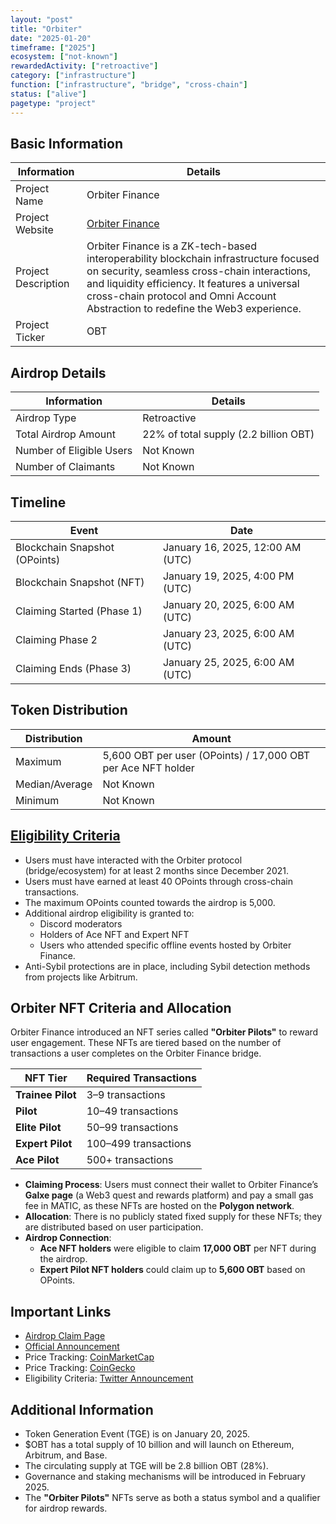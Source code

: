 ```yaml
---
layout: "post"
title: "Orbiter"
date: "2025-01-20"
timeframe: ["2025"]
ecosystem: ["not-known"]
rewardedActivity: ["retroactive"]
category: ["infrastructure"]
function: ["infrastructure", "bridge", "cross-chain"]
status: ["alive"]
pagetype: "project"
---
```


## Basic Information

| Information         | Details                                                                                                                                                                                                                                                                    |
| ------------------- | -------------------------------------------------------------------------------------------------------------------------------------------------------------------------------------------------------------------------------------------------------------------------- |
| Project Name        | Orbiter Finance                                                                                                                                                                                                                                                            |
| Project Website     | [Orbiter Finance](https://orbiter.finance)                                                                                                                                                                                                                                 |
| Project Description | Orbiter Finance is a ZK-tech-based interoperability blockchain infrastructure focused on security, seamless cross-chain interactions, and liquidity efficiency. It features a universal cross-chain protocol and Omni Account Abstraction to redefine the Web3 experience. |
| Project Ticker      | OBT                                                                                                                                                                                                                                                                        |

## Airdrop Details

| Information              | Details                               |
| ------------------------ | ------------------------------------- |
| Airdrop Type             | Retroactive                           |
| Total Airdrop Amount     | 22% of total supply (2.2 billion OBT) |
| Number of Eligible Users | Not Known                             |
| Number of Claimants      | Not Known                             |

## Timeline

| Event                         | Date                             |
| ----------------------------- | -------------------------------- |
| Blockchain Snapshot (OPoints) | January 16, 2025, 12:00 AM (UTC) |
| Blockchain Snapshot (NFT)     | January 19, 2025, 4:00 PM (UTC)  |
| Claiming Started (Phase 1)    | January 20, 2025, 6:00 AM (UTC)  |
| Claiming Phase 2              | January 23, 2025, 6:00 AM (UTC)  |
| Claiming Ends (Phase 3)       | January 25, 2025, 6:00 AM (UTC)  |

## Token Distribution

| Distribution   | Amount                                                       |
| -------------- | ------------------------------------------------------------ |
| Maximum        | 5,600 OBT per user (OPoints) / 17,000 OBT per Ace NFT holder |
| Median/Average | Not Known                                                    |
| Minimum        | Not Known                                                    |

## [Eligibility Criteria](https://orbiter-finance.medium.com/obtokenomics-and-airdrop-eligibility-guide-3549dd00807a)

- Users must have interacted with the Orbiter protocol (bridge/ecosystem) for at least 2 months since December 2021.
- Users must have earned at least 40 OPoints through cross-chain transactions.
- The maximum OPoints counted towards the airdrop is 5,000.
- Additional airdrop eligibility is granted to:
  - Discord moderators
  - Holders of Ace NFT and Expert NFT
  - Users who attended specific offline events hosted by Orbiter Finance.
- Anti-Sybil protections are in place, including Sybil detection methods from projects like Arbitrum.

## Orbiter NFT Criteria and Allocation

Orbiter Finance introduced an NFT series called **"Orbiter Pilots"** to reward user engagement. These NFTs are tiered based on the number of transactions a user completes on the Orbiter Finance bridge.

| NFT Tier          | Required Transactions |
| ----------------- | --------------------- |
| **Trainee Pilot** | 3–9 transactions      |
| **Pilot**         | 10–49 transactions    |
| **Elite Pilot**   | 50–99 transactions    |
| **Expert Pilot**  | 100–499 transactions  |
| **Ace Pilot**     | 500+ transactions     |

- **Claiming Process**: Users must connect their wallet to Orbiter Finance’s **Galxe page** (a Web3 quest and rewards platform) and pay a small gas fee in MATIC, as these NFTs are hosted on the **Polygon network**.
- **Allocation**: There is no publicly stated fixed supply for these NFTs; they are distributed based on user participation.
- **Airdrop Connection**:
  - **Ace NFT holders** were eligible to claim **17,000 OBT** per NFT during the airdrop.
  - **Expert Pilot NFT holders** could claim up to **5,600 OBT** based on OPoints.

## Important Links

- [Airdrop Claim Page](https://orbiter.finance/en/airdrop)
- [Official Announcement](https://orbiter-finance.medium.com/obtokenomics-and-airdrop-eligibility-guide-3549dd00807a)
- Price Tracking: [CoinMarketCap](https://coinmarketcap.com/currencies/orbiter-finance)
- Price Tracking: [CoinGecko](https://www.coingecko.com/en/coins/orbiter-finance)
- Eligibility Criteria: [Twitter Announcement](https://x.com/Orbiter_Finance/status/1880195622286028893)

## Additional Information

- Token Generation Event (TGE) is on January 20, 2025.
- $OBT has a total supply of 10 billion and will launch on Ethereum, Arbitrum, and Base.
- The circulating supply at TGE will be 2.8 billion OBT (28%).
- Governance and staking mechanisms will be introduced in February 2025.
- The **"Orbiter Pilots"** NFTs serve as both a status symbol and a qualifier for airdrop rewards.